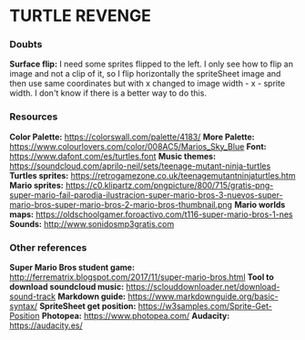 # TURTLE REVENGE



### Doubts
**Surface flip:** I need some sprites flipped to the left. I only see how to flip an image and not a clip of it, so I flip horizontally the spriteSheet image and then use same coordinates but with x changed to image width - x - sprite width. I don't know if there is a better way to do this.


### Resources

**Color Palette:** https://colorswall.com/palette/4183/
**More Palette:** https://www.colourlovers.com/color/008AC5/Marios_Sky_Blue
**Font:** https://www.dafont.com/es/turtles.font
**Music themes:** https://soundcloud.com/aprilo-neil/sets/teenage-mutant-ninja-turtles
**Turtles sprites:** https://retrogamezone.co.uk/teenagemutantninjaturtles.htm
**Mario sprites:** https://c0.klipartz.com/pngpicture/800/715/gratis-png-super-mario-fail-parodia-ilustracion-super-mario-bros-3-nuevos-super-mario-bros-super-mario-bros-2-mario-bros-thumbnail.png
**Mario worlds maps:** https://oldschoolgamer.foroactivo.com/t116-super-mario-bros-1-nes
**Sounds:** http://www.sonidosmp3gratis.com

### Other references

**Super Mario Bros student game:** http://ferrematrix.blogspot.com/2017/11/super-mario-bros.html
**Tool to download soundcloud music:** https://sclouddownloader.net/download-sound-track
**Markdown guide:** https://www.markdownguide.org/basic-syntax/
**SpriteSheet get position:** https://w3samples.com/Sprite-Get-Position
**Photopea:** https://www.photopea.com/
**Audacity:** https://audacity.es/